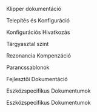Klipper dokumentáció

Telepítés és Konfiguráció

Konfigurációs Hivatkozás

Tárgyasztal szint

Rezonancia Kompenzáció

Parancssablonok

Fejlesztői Dokumentáció

Eszközspecifikus Dokumentumok

Eszközspecifikus Dokumentumok
